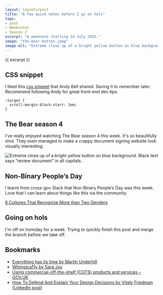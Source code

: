 ```yaml
---
layout: layouts/post
title: "A few quick notes before I go on hols"
tags:
- post
- Weeknotes
- Season 2
excerpt: "A weeknote starting 14 July 2025."
image: "the-bear-button.jpeg"
image-alt: "Extreme close up of a bright yellow button on blue background. Black text says “review document” in all capitals."
--- 
```


{{ excerpt }}

## CSS snippet

I liked this [css snippet](https://bsky.app/profile/bell.bz/post/3ltvwqogl7k22) that Andy Bell shared. Saving it to remember later. Recommend following Andy for great front-end dev tips.

```
:target {
  scroll-margin-block-start: 2em;
}
```

## The Bear season 4

I've really enjoyed watching The Bear season 4 this week. It's so beautifully shot. They even managed to make a crappy document signing website look visually interesting. 

![Extreme close up of a bright yellow button on blue background. Black text says “review document” in all capitals. ](/images/the-bear-button.jpeg)

## Non-Binary People’s Day

I learnt from cross-gov Slack that Non-Binary People’s Day was this week. Love that I can learn about things like this via the community.

[6 Cultures That Recognize More than Two Genders](https://www.britannica.com/list/6-cultures-that-recognize-more-than-two-genders)

## Going on hols

I'm off on homiday for a week. Trying to quickly finish this post and merge the branch before we take off. 

## Bookmarks

- [Everything has its time by Martin Underhill](https://www.tempertemper.net/blog/everything-has-its-time)
- [Whimsica11y by Sara Joy](https://whimsica11y.net/)
- [Using commercial-off-the-shelf (COTS) products and services – GOV.UK](https://www.gov.uk/service-manual/technology/commercial-off-the-shelf-products-and-services)
- [How To Defend And Explain Your Design Decisions by Vitaly Friedman (LinkedIn post)](https://www.linkedin.com/posts/vitalyfriedman_ux-design-activity-7352957830749929472-bgIQ?utm_source=share&utm_medium=member_ios&rcm=ACoAABmbAVsBR1WUjoTL4rikkJnHCsqt9Ze6awo)
